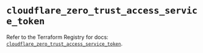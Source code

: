 # `cloudflare_zero_trust_access_service_token`

Refer to the Terraform Registry for docs: [`cloudflare_zero_trust_access_service_token`](https://registry.terraform.io/providers/cloudflare/cloudflare/5.4.0/docs/resources/zero_trust_access_service_token).
